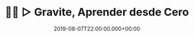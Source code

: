 ---
title: 👨‍💻 ▷ Gravite, Aprender desde Cero
description: "🛠 Jekyll, el mejor generador ⭐ de contenidos estático. Aprende desde cero todo lo que debes saber"
excerpt: "🛠 Jekyll, el mejor generador ⭐ de contenidos estático. Aprende desde cero todo lo que debes saber"
date: 2019-08-07T22:00:00.000+00:00
last_modified_at: 2019-09-11T16:20:02-05:00
permalink: /grav/
canonical_URL: https://ciberninjas.com/jekyll/
published: false
toc: true
toc_label: "Contenidos"
toc_icon: user-ninja
toc_sticky: true
---